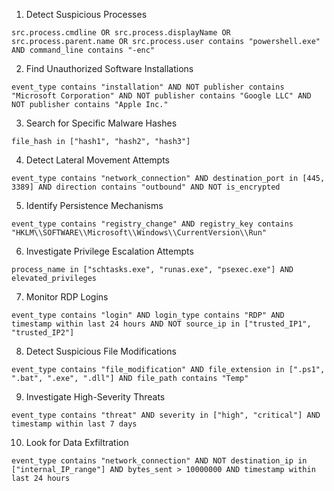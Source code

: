
1. Detect Suspicious Processes
```
src.process.cmdline OR src.process.displayName OR src.process.parent.name OR src.process.user contains "powershell.exe" AND command_line contains "-enc"
```

2. Find Unauthorized Software Installations
```
event_type contains "installation" AND NOT publisher contains "Microsoft Corporation" AND NOT publisher contains "Google LLC" AND NOT publisher contains "Apple Inc."
```

3. Search for Specific Malware Hashes
```
file_hash in ["hash1", "hash2", "hash3"]
```
4. Detect Lateral Movement Attempts
```
event_type contains "network_connection" AND destination_port in [445, 3389] AND direction contains "outbound" AND NOT is_encrypted
```
5. Identify Persistence Mechanisms
```
event_type contains "registry_change" AND registry_key contains "HKLM\\SOFTWARE\\Microsoft\\Windows\\CurrentVersion\\Run"
```
6. Investigate Privilege Escalation Attempts
```
process_name in ["schtasks.exe", "runas.exe", "psexec.exe"] AND elevated_privileges
```
7. Monitor RDP Logins
```
event_type contains "login" AND login_type contains "RDP" AND timestamp within last 24 hours AND NOT source_ip in ["trusted_IP1", "trusted_IP2"]
```
8. Detect Suspicious File Modifications
```
event_type contains "file_modification" AND file_extension in [".ps1", ".bat", ".exe", ".dll"] AND file_path contains "Temp"
```
9. Investigate High-Severity Threats
```
event_type contains "threat" AND severity in ["high", "critical"] AND timestamp within last 7 days
```
10. Look for Data Exfiltration
```
event_type contains "network_connection" AND NOT destination_ip in ["internal_IP_range"] AND bytes_sent > 10000000 AND timestamp within last 24 hours
```




